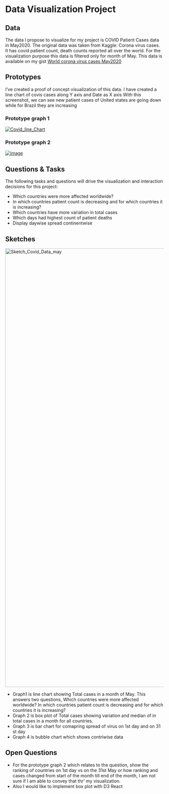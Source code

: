 # Data Visualization Project

## Data
The data I propose to visualize for my project is COVID Patient Cases data in May2020. 
The original data was taken from Kaggle: Corona virus cases. It has covid patient count, death counts reported all over the world. For the visualization purpose this data is filtered only for month of May.
This data is available on my gist [World corona virus cases May2020](https://gist.github.com/manasishrotri/4e43a48d4a8c89f011dbf18b7de28190)


## Prototypes

I’ve created a proof of concept visualization of this data. 
I have created a line chart of covis cases along Y axis and Date as X axis
With this screenshot, we can see new patient cases of United states are going down while for Brazil they are increasing

### Prototype graph 1

[![Covid_line_Chart](https://user-images.githubusercontent.com/60999947/94638694-8d1a3b80-02a8-11eb-9ab2-f65007c8fc2c.JPG)](https://vizhub.com/manasishrotri/2a52e358713f40af9002486d5e9ac6d3?edit=files&file=index.html&mode=full)

### Prototype graph 2

[![image](https://user-images.githubusercontent.com/60999947/94639494-4a596300-02aa-11eb-894d-b36e772b6718.png)](https://vizhub.com/manasishrotri/80b2816144f74b90a29d6a17801d48c7)

## Questions & Tasks

The following tasks and questions will drive the visualization and interaction decisions for this project:

 * Which countries were more affected worldwide?
 * In which countries patient count is decreasing and for which countries it is increasing?
 * Which countries have more variation in total cases
 * Which days had highest count of patient deaths
 * Display daywise spread continentwise
 
 
## Sketches

<img width="1394" alt="Sketch_Covid_Data_may" src="https://user-images.githubusercontent.com/60999947/94639033-47aa3e00-02a9-11eb-99c8-d2e09221c4be.png">

* Graph1 is line chart showing Total cases in a month of May. This answers two questions, 
   Which countries were more affected worldwide?
   In which countries patient count is decreasing and for which countries it is increasing?
* Graph 2 is box plot of Total cases showing variation and median of in total cases in a month for all countries.
* Graph 3 is bar chart for comapring spread of virus on 1st day and on 31 st day
* Graph 4 is bubble chart which shows contriwise data


## Open Questions

* For the prototype graph 2 which relates to the question, show the ranking of countries on 1st day vs on the 31st May or how ranking and cases changed from start of the month till end of the month, I am not sure if I am able to convey that thr' my visualization. 
* Also I would like to implement box plot with D3 React
